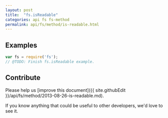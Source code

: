 ```yaml
---
layout: post
title:  "fs.isReadable"
categories: api fs fs-method
permalink: api/fs/method/is-readable.html
---
```


## Examples

```javascript
var fs = require('fs');
// @TODO: Finish fs.isReadable example.
```

## Contribute

Please help us [improve this document]({{ site.githubEdit }}/api/fs/method/2013-08-26-is-readable.md).

If you know anything that could be useful to other developers, we'd love to see it.



